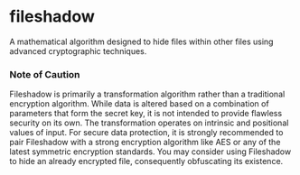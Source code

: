 # fileshadow
A mathematical algorithm designed to hide files within other files using advanced cryptographic techniques.

### Note of Caution
Fileshadow is primarily a transformation algorithm rather than a traditional encryption algorithm. While data is altered based on a combination of parameters that form the secret key, it is not intended to provide flawless security on its own. The transformation operates on intrinsic and positional values of input. For secure data protection, it is strongly recommended to pair Fileshadow with a strong encryption algorithm like AES or any of the latest symmetric encryption standards. You may consider using Fileshadow to hide an already encrypted file, consequently obfuscating its existence.

